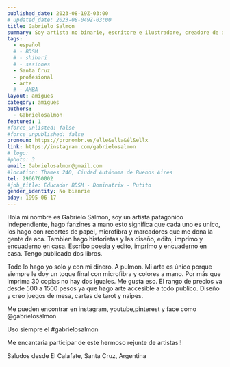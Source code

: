```yaml
---
published_date: 2023-08-19Z-03:00
# updated_date: 2023-08-049Z-03:00
title: Gabrielo Salmon
summary: Soy artista no binarie, escritore e ilustradore, creadore de amor
tags:
  - español
  # - BDSM
  # - shibari
  # - sesiones
  - Santa Cruz
  - profesional
  - arte
  # - AMBA
layout: amigues
category: amigues
authors:
  - Gabrielosalmon
featured: 1
#force_unlisted: false
#force_unpublished: false
pronoun: https://pronombr.es/elle&ella&él&ellx
link: https://instagram.com/gabrielosalmon
# logo:
#photo: 3
email: Gabrielosalmon@gmail.com
#location: Thames 240, Ciudad Autónoma de Buenos Aires
tel: 2966760002
#job_title: Educador BDSM - Dominatrix - Putito
gender_identity: No bianrie
bday: 1995-06-17
---
```


Hola mi nombre es Gabrielo Salmon, soy un artista patagonico independiente, hago fanzines a mano esto significa que cada uno es unico, los hago con recortes de papel, microfibra y marcadores que me dona la gente de aca. Tambien hago historietas y las diseño, edito, imprimo y encuaderno en casa. Escribo poesia y edito, imprimo y encuaderno en casa. Tengo publicado dos libros.

Todo lo hago yo solo y con mi dinero. A pulmon. Mi arte es único porque siempre le doy un toque final con microfibra y colores a mano. Por más que imprima 30 copias no hay dos iguales. Me gusta eso. El rango de precios va desde 500 a 1500 pesos ya que hago arte accesible a todo publico. Diseño y creo juegos de mesa, cartas de tarot y naipes.

Me pueden encontrar en instagram, youtube,pinterest y face como \@gabrielosalmon

Uso siempre el #gabrielosalmon

Me encantaria participar de este hermoso rejunte de artistas!!

Saludos desde El Calafate, Santa Cruz, Argentina
